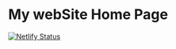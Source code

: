 # My webSite Home Page

[![Netlify Status](https://api.netlify.com/api/v1/badges/49398d2c-2cb6-4055-a098-0c5d05d37e9e/deploy-status)](https://h.codehhr.cn)

